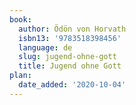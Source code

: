 ```yaml
---
book:
  author: Ödön von Horvath
  isbn13: '9783518398456'
  language: de
  slug: jugend-ohne-gott
  title: Jugend ohne Gott
plan:
  date_added: '2020-10-04'
---
```

